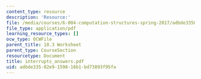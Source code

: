 ```yaml
---
content_type: resource
description: 'Resource:'
file: /media/courses/6-004-computation-structures-spring-2017/adbde33502e9159816b1bd73893f95fa_interrupts_answers.pdf
file_type: application/pdf
learning_resource_types: []
ocw_type: OCWFile
parent_title: 18.3 Worksheet
parent_type: CourseSection
resourcetype: Document
title: interrupts_answers.pdf
uid: adbde335-02e9-1598-16b1-bd73893f95fa
---
```


